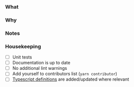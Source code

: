 <!--
Thanks for spending the time to send this PR :D.

Please fill out the information below and make sure you're familiar
with the contributing guidelines (found in the CONTRIBUTING.md file).
-->

<!-- What changes are being made? (feature/bug) -->
### What

<!-- Why are these changes necessary? Link any related issues -->
### Why

<!-- If necessary add any additional notes on the implementation -->
### Notes

### Housekeeping

- [ ] Unit tests
- [ ] Documentation is up to date
- [ ] No additional lint warnings
- [ ] Add yourself to contributors list (`yarn contributor`)
- [ ] [Typescript definitions](https://github.com/jest-community/jest-extended/blob/master/types/index.d.ts) are added/updated where relevant
